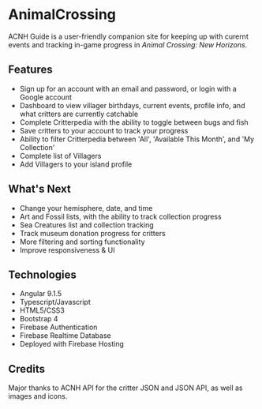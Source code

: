 # AnimalCrossing
ACNH Guide is a user-friendly companion site for keeping up with curernt events and tracking in-game progress in *Animal Crossing: New Horizons*. 

## Features
- Sign up for an account with an email and password, or login with a Google account
- Dashboard to view villager birthdays, current events, profile info, and what critters are currently catchable
- Complete Critterpedia with the ability to toggle between bugs and fish
- Save critters to your account to track your progress 
- Ability to filter Critterpedia between 'All', 'Available This Month', and 'My Collection' 
- Complete list of Villagers
- Add Villagers to your island profile

## What's Next
- Change your hemisphere, date, and time
- Art and Fossil lists, with the ability to track collection progress
- Sea Creatures list and collection tracking
- Track museum donation progress for critters
- More filtering and sorting functionality 
- Improve responsiveness & UI 

## Technologies
- Angular 9.1.5
- Typescript/Javascript
- HTML5/CSS3
- Bootstrap 4
- Firebase Authentication
- Firebase Realtime Database
- Deployed with Firebase Hosting

## Credits
Major thanks to ACNH API for the critter JSON and JSON API, as well as images and icons. 

